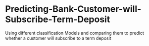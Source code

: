 # Predicting-Bank-Customer-will-Subscribe-Term-Deposit
Using different classification Models and comparing them to predict whether a customer will subscribe to a term deposit
